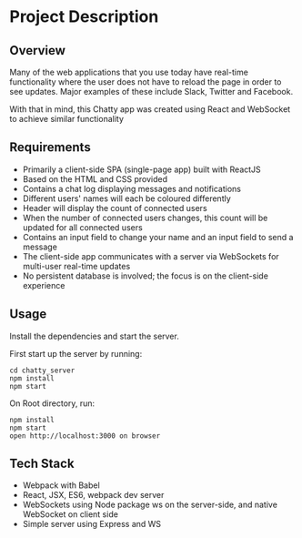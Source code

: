 # Project Description

## Overview

Many of the web applications that you use today have real-time functionality where the user does not have to reload the page in order to see updates. Major examples of these include Slack, Twitter and Facebook.

With that in mind, this Chatty app was created using React and WebSocket to achieve similar functionality

## Requirements

* Primarily a client-side SPA (single-page app) built with ReactJS
* Based on the HTML and CSS provided
* Contains a chat log displaying messages and notifications
* Different users' names will each be coloured differently
* Header will display the count of connected users
* When the number of connected users changes, this count will be updated for all connected users
* Contains an input field to change your name and an input field to send a message
* The client-side app communicates with a server via WebSockets for multi-user real-time updates
* No persistent database is involved; the focus is on the client-side experience

## Usage

Install the dependencies and start the server.

First start up the server by running:

```
cd chatty_server
npm install
npm start
```

On Root directory, run:

```
npm install
npm start
open http://localhost:3000 on browser
```

## Tech Stack

* Webpack with Babel
* React, JSX, ES6, webpack dev server
* WebSockets using Node package ws on the server-side, and native WebSocket on client side
* Simple server using Express and WS
